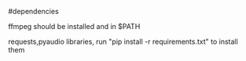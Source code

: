 #dependencies

ffmpeg should be installed and in $PATH

requests,pyaudio libraries, run "pip install -r requirements.txt" to install them
